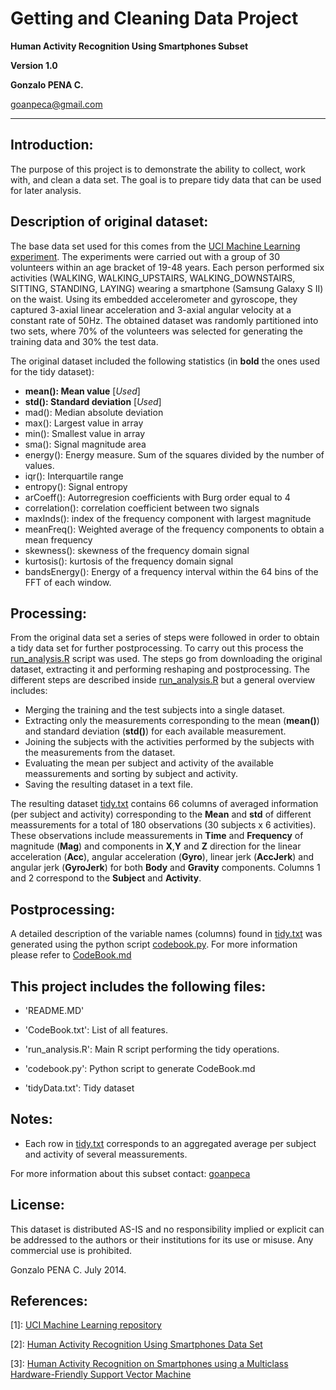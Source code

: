 Getting and Cleaning Data Project
=================================
**Human Activity Recognition Using Smartphones Subset**

**Version 1.0**

**Gonzalo PENA C.**

goanpeca@gmail.com

---------------------------------------------------

Introduction:
-------------
The purpose of this project is to demonstrate the ability to collect, work with, and clean a data set. The goal is to prepare tidy data that can be used for later analysis. 


Description of original dataset:
--------------------------------
The base data set used for this comes from the [UCI Machine Learning experiment](http://archive.ics.uci.edu/ml/datasets/Human+Activity+Recognition+Using+Smartphones). The experiments were carried out with a group of 30 volunteers within an age bracket of 19-48 years. Each person performed six activities (WALKING, WALKING_UPSTAIRS, WALKING_DOWNSTAIRS, SITTING, STANDING, LAYING) wearing a smartphone (Samsung Galaxy S II) on the waist. Using its embedded accelerometer and gyroscope, they captured 3-axial linear acceleration and 3-axial angular velocity at a constant rate of 50Hz. The obtained dataset was randomly partitioned into two sets, where 70% of the volunteers was selected for generating the training data and 30% the test data.

The original dataset included the following statistics (in **bold** the ones used for the tidy dataset):
* **mean(): Mean value**  [*Used*]
* **std(): Standard deviation** [*Used*]
* mad(): Median absolute deviation 
* max(): Largest value in array
* min(): Smallest value in array
* sma(): Signal magnitude area
* energy(): Energy measure. Sum of the squares divided by the number of values. 
* iqr(): Interquartile range 
* entropy(): Signal entropy
* arCoeff(): Autorregresion coefficients with Burg order equal to 4
* correlation(): correlation coefficient between two signals
* maxInds(): index of the frequency component with largest magnitude
* meanFreq(): Weighted average of the frequency components to obtain a mean frequency
* skewness(): skewness of the frequency domain signal 
* kurtosis(): kurtosis of the frequency domain signal 
* bandsEnergy(): Energy of a frequency interval within the 64 bins of the FFT of each window.

Processing:
-----------
From the original data set a series of steps were followed in order to obtain a tidy data set for further postprocessing. To carry out this process the [run_analysis.R](https://github.com/goanpeca/coursera-data-science-getting-and-cleaning-data/blob/master/run_analysis.R) script was used. The steps go from downloading the original dataset, extracting it and performing reshaping and postprocessing. The different steps are described inside [run_analysis.R](https://github.com/goanpeca/coursera-data-science-getting-and-cleaning-data/blob/master/run_analysis.R) but a general overview includes:
- Merging the training and the test subjects into a single dataset.
- Extracting only the measurements corresponding to the mean (**mean()**) and standard deviation (**std()**) for each available measurement. 
- Joining the subjects with the activities performed by the subjects with the measurements from the dataset.
- Evaluating the mean per subject and activity of the available meassurements and sorting by subject and activity.
- Saving the resulting dataset in a text file.

The resulting dataset [tidy.txt](https://github.com/goanpeca/coursera-data-science-getting-and-cleaning-data/blob/master/tidy.txt) contains 66 columns of averaged information (per subject and activity) corresponding to the **Mean** and **std** of different meassurements for a total of 180 observations (30 subjects x 6 activities). These observations include meassurements in **Time** and **Frequency** of magnitude (**Mag**) and components in **X**,**Y** and **Z** direction for the linear acceleration (**Acc**), angular acceleration (**Gyro**), linear jerk (**AccJerk**) and angular jerk (**GyroJerk**) for both **Body** and **Gravity** components. Columns 1 and 2 correspond to the **Subject** and **Activity**. 

Postprocessing:
---------------
A detailed description of the variable names (columns) found in [tidy.txt](https://github.com/goanpeca/coursera-data-science-getting-and-cleaning-data/blob/master/tidy.txt) was generated using the python script [codebook.py](https://github.com/goanpeca/coursera-data-science-getting-and-cleaning-data/blob/master/codebook.py). For more information please refer to [CodeBook.md](https://github.com/goanpeca/coursera-data-science-getting-and-cleaning-data/blob/master/CodeBook.md)

This project includes the following files:
------------------------------------------
- 'README.MD'

- 'CodeBook.txt': List of all features.

- 'run_analysis.R': Main R script performing the tidy operations.

- 'codebook.py': Python script to generate CodeBook.md

- 'tidyData.txt': Tidy dataset  


Notes: 
------
- Each row in [tidy.txt](https://github.com/goanpeca/coursera-data-science-getting-and-cleaning-data/blob/master/tidy.txt) corresponds to an aggregated average per subject and activity of several meassurements.

For more information about this subset contact: [goanpeca](mailto:goanpeca@gmail.com)

License:
--------

This dataset is distributed AS-IS and no responsibility implied or explicit can be addressed to the authors or their institutions for its use or misuse. Any commercial use is prohibited.

Gonzalo PENA C. July 2014.  

References:
-----------
[1]: [UCI Machine Learning repository](http://archive.ics.uci.edu/ml/datasets/Human+Activity+Recognition+Using+Smartphones)

[2]: [Human Activity Recognition Using Smartphones Data Set ](https://d396qusza40orc.cloudfront.net/getdata%2Fprojectfiles%2FUCI%20HAR%20Dataset.zip)

[3]: [Human Activity Recognition on Smartphones using a Multiclass Hardware-Friendly Support Vector Machine](http://link.springer.com/chapter/10.1007/978-3-642-35395-6_30)
